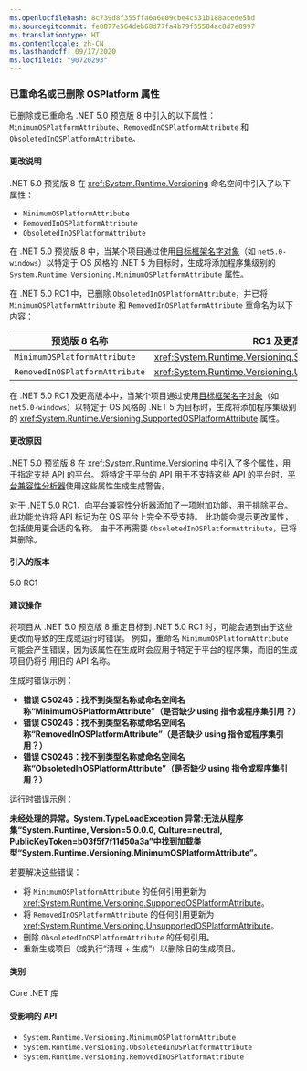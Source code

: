 ```yaml
---
ms.openlocfilehash: 8c739d8f355ffa6a6e09cbe4c531b188acede5bd
ms.sourcegitcommit: fe8877e564deb68d77fa4b79f55584ac8d7e8997
ms.translationtype: HT
ms.contentlocale: zh-CN
ms.lasthandoff: 09/17/2020
ms.locfileid: "90720293"
---
```

### <a name="osplatform-attributes-renamed-or-removed"></a>已重命名或已删除 OSPlatform 属性

已删除或已重命名 .NET 5.0 预览版 8 中引入的以下属性：`MinimumOSPlatformAttribute`、`RemovedInOSPlatformAttribute` 和 `ObsoletedInOSPlatformAttribute`。

#### <a name="change-description"></a>更改说明

.NET 5.0 预览版 8 在 <xref:System.Runtime.Versioning> 命名空间中引入了以下属性：

- `MinimumOSPlatformAttribute`
- `RemovedInOSPlatformAttribute`
- `ObsoletedInOSPlatformAttribute`

在 .NET 5.0 预览版 8 中，当某个项目通过使用[目标框架名字对象](../../../../docs/standard/frameworks.md)（如 `net5.0-windows`）以特定于 OS 风格的 .NET 5 为目标时，生成将添加程序集级别的 `System.Runtime.Versioning.MinimumOSPlatformAttribute` 属性。

在 .NET 5.0 RC1 中，已删除 `ObsoletedInOSPlatformAttribute`，并已将 `MinimumOSPlatformAttribute` 和 `RemovedInOSPlatformAttribute` 重命名为以下内容：

| 预览版 8 名称 | RC1 及更高版本名称 |
| - | - |
| `MinimumOSPlatformAttribute` | <xref:System.Runtime.Versioning.SupportedOSPlatformAttribute> |
| `RemovedInOSPlatformAttribute` | <xref:System.Runtime.Versioning.UnsupportedOSPlatformAttribute> |

在 .NET 5.0 RC1 及更高版本中，当某个项目通过使用[目标框架名字对象](../../../../docs/standard/frameworks.md)（如 `net5.0-windows`）以特定于 OS 风格的 .NET 5 为目标时，生成将添加程序集级别的 <xref:System.Runtime.Versioning.SupportedOSPlatformAttribute> 属性。

#### <a name="reason-for-change"></a>更改原因

.NET 5.0 预览版 8 在 <xref:System.Runtime.Versioning> 中引入了多个属性，用于指定支持 API 的平台。 将特定于平台的 API 用于不支持这些 API 的平台时，[平台兼容性分析器](../../../../docs/core/compatibility/code-analysis.md#ca1416-platform-compatibility)使用这些属性生成生成警告。

对于 .NET 5.0 RC1，向平台兼容性分析器添加了一项附加功能，用于排除平台。 此功能允许将 API 标记为在 OS 平台上完全不受支持。 此功能会提示更改属性，包括使用更合适的名称。 由于不再需要 `ObsoletedInOSPlatformAttribute`，已将其删除。

#### <a name="version-introduced"></a>引入的版本

5.0 RC1

#### <a name="recommended-action"></a>建议操作

将项目从 .NET 5.0 预览版 8 重定目标到 .NET 5.0 RC1 时，可能会遇到由于这些更改而导致的生成或运行时错误。 例如，重命名 `MinimumOSPlatformAttribute` 可能会产生错误，因为该属性在生成时会应用于特定于平台的程序集，而旧的生成项目仍将引用旧的 API 名称。

生成时错误示例：

- **错误 CS0246：找不到类型名称或命名空间名称“MinimumOSPlatformAttribute”（是否缺少 using 指令或程序集引用？）**
- **错误 CS0246：找不到类型名称或命名空间名称“RemovedInOSPlatformAttribute”（是否缺少 using 指令或程序集引用？）**
- **错误 CS0246：找不到类型名称或命名空间名称“ObsoletedInOSPlatformAttribute”（是否缺少 using 指令或程序集引用？）**

运行时错误示例：

**未经处理的异常。System.TypeLoadException 异常:无法从程序集“System.Runtime, Version=5.0.0.0, Culture=neutral, PublicKeyToken=b03f5f7f11d50a3a”中找到加载类型“System.Runtime.Versioning.MinimumOSPlatformAttribute”。**

若要解决这些错误：

- 将 `MinimumOSPlatformAttribute` 的任何引用更新为 <xref:System.Runtime.Versioning.SupportedOSPlatformAttribute>。
- 将 `RemovedInOSPlatformAttribute` 的任何引用更新为 <xref:System.Runtime.Versioning.UnsupportedOSPlatformAttribute>。
- 删除 `ObsoletedInOSPlatformAttribute` 的任何引用。
- 重新生成项目（或执行“清理 + 生成”）以删除旧的生成项目。

#### <a name="category"></a>类别

Core .NET 库

#### <a name="affected-apis"></a>受影响的 API

- `System.Runtime.Versioning.MinimumOSPlatformAttribute`
- `System.Runtime.Versioning.ObsoletedInOSPlatformAttribute`
- `System.Runtime.Versioning.RemovedInOSPlatformAttribute`

<!--

#### Affected APIs

- `T:System.Runtime.Versioning.MinimumOSPlatformAttribute`
- `T:System.Runtime.Versioning.ObsoletedInOSPlatformAttribute`
- `T:System.Runtime.Versioning.RemovedInOSPlatformAttribute`

-->

